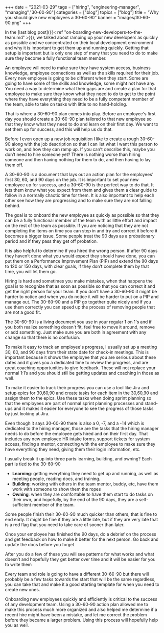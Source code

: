 +++
date = "2021-03-29"
tags = ["hiring", "engineering-manager", "managing","30-60-90"]
categories = ["blog"]
topics = ["blog"]
title = "Why you should give new employees a 30-60-90"
banner = "images/30-60-90.png"
+++

In the [last blog post]({{< ref "on-boarding-new-developers-to-the-team.md" >}}), we talked about ramping up your new developers as quickly as possible and we concentrated on their local development environment and why it is important to get them up and running quickly. Getting that setup is important but is only one step of many that you need to do to make sure they become a fully functional team member.

An employee will need to make sure they have system access, business knowledge, employee connections as well as the skills required for their job. Every new employee is going to be different when they start. Some are going to have some of the skills and knowledge, some might not have any. You need a way to determine what their gaps are and create a plan for that employee to make sure they know what they need to do to get to the point where they have everything they need to be a fully competent member of the team, able to take on tasks with little to no hand-holding.

That is where a 30-60-90 plan comes into play. Before an employee's first day you should create a 30-60-90 plan tailored to that new employee so that they know what they need to do and learn on their first day. We want to set them up for success, and this will help us do that.

Before I even open up a new job requisition I like to create a rough 30-60-90 along with the job description so that I can list what I want this person to work on, and how they can ramp up. If you can’t describe this, maybe you don’t need to hire someone yet? There is nothing worse than hiring someone and then having nothing for them to do, and then having to lay them off.

A 30-60-90 is a document that lays out an action plan for the employees' first 30, 60, and 90 days on the job. It is important to set your new employee up for success, and a 30-60-90 is the perfect way to do that. It lets them know what you expect from them and gives them a clear guide to follow in a normally chaotic time for them. It is also important to help each other see how they are progressing and to make sure they are not falling behind.

The goal is to onboard the new employee as quickly as possible so that they can be a fully functional member of the team with as little effort and impact on the rest of the team as possible. If you are noticing that they are not completing the items on time you can step in and try and correct it before it becomes a bigger issue. Some people treat the 90 days as a probationary period and if they pass they get off probation.

It is also helpful to determine if you hired the wrong person. If after 90 days they haven’t done what you would expect they should have done, you can put them on a Performance Improvement Plan (PIP) and extend the 90 days to 120 or 150 days, with clear goals, if they don’t complete them by that time, you will let them go.

Hiring is hard and sometimes you make mistakes, when that happens the goal is to recognize that as soon as possible so that you can correct it and get the right person for your team. If you don’t have a 30-60-90 it might be harder to notice and when you do notice it will be harder to put on a PIP and manage out. The 30-60-90 and a PIP go together quite nicely and if you use them correctly you can speed up the process of removing people that are not a good fit.

The 30-60-90 is a living document you use in your regular 1 on 1's and if you both realize something doesn't fit, feel free to move it around, remove or add something. Just make sure you are both in agreement with any change so that there is no confusion.

To make it easy to track an employee's progress, I usually set up a meeting 30, 60, and 90 days from their state date for check-in meetings. This is important because it shows the employee that you are serious about these dates and it gives you a dedicated time to review the progress, and are great coaching opportunities to give feedback. These will not replace your normal 1:1’s and you should still be getting updates and coaching in those as well.

To make it easier to track their progress you can use a tool like Jira and setup epics for 30,60,90 and create tasks for each item in the 30,60,90 and assign them to the epics. Use these tasks when doing sprint planning so that the employees are part of normal sprint planning processes and stand-ups and it makes it easier for everyone to see the progress of those tasks by just looking at Jira.

Even though it says 30-60-90 there is also a 0, -7, and a -14 which is dedicated to the hiring manager, those are the tasks that the hiring manager needs to do before the employee gets hired and on their first day. That includes any new employee HR intake forms, support tickets for system access, finding a mentor, connecting with the employee to make sure they have everything they need, giving them their login information, etc.

I usually break it up into three parts learning, building, and owning? Each part is tied to the 30-60-90

- **Learning**: getting everything they need to get up and running, as well as meeting people, reading docs, and training.
- **Building**:  working with others in the team mentor, buddy, etc, have them work with someone to show them the ropes
- **Owning**: when they are comfortable to have them start to do tasks on their own, and hopefully, by the end of the 90 days, they are a self-sufficient member of the team.

Some people finish their 30-60-90 much quicker than others, that is fine to end early. It might be fine if they are a little late, but if they are very late that is a red flag that you need to take care of sooner than later.

Once your employee has finished the 90 days, do a debrief on the process and get feedback on how to make it better for the next person. Go back and update the docs before you forget

After you do a few of these you will see patterns for what works and what doesn’t and hopefully they get better over time and it will be easier for you to write them

Every team and role is going to have a different 30-60-90 but there will probably be a few tasks towards the start that will be the same regardless, you can take that and make it a good starting template for when you need to create new ones.

Onboarding new employees quickly and efficiently is critical to the success of any development team. Using a 30-60-90 action plan allowed me to make this process much more organized and also helped me determine if a recent hire might have been a mistake, and let me correct the problem before they became a larger problem. Using this process will hopefully help you as well.
